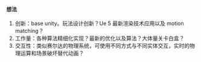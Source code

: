 #### 想法
1. 创新：base unity。玩法设计创新？Ue 5 最新渲染技术应用以及 motion matching？
2. 工作量：各种算法精细化实现？最新的优化以及算法？大体量关卡白盒？
3. 交互性：类似赛尔达的物理系统，可使用不同方式与不同实体交互，实时的物理运算和场景破坏替代动画？